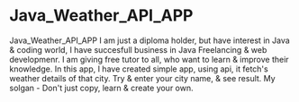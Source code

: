 # Java_Weather_API_APP
Java_Weather_API_APP
I am just a diploma holder, but have interest in Java & coding world, I have succesfull business in Java Freelancing & web developmenr.
I am giving free tutor to all, who want to learn & improve their knowledge.
In this app, I have created simple app, using api, it fetch's weather details of that city.
Try & enter your city name, & see result.
My solgan - Don't just copy, learn & create your own.
